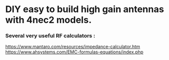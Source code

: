 # DIY easy to build high gain antennas with 4nec2 models.
### Several very useful RF calculators : 

https://www.mantaro.com/resources/impedance-calculator.htm
https://www.ahsystems.com/EMC-formulas-equations/index.php

